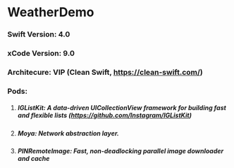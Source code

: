 # WeatherDemo

### Swift Version: 4.0
### xCode Version: 9.0
### Architecure: VIP (Clean Swift, https://clean-swift.com/)
### Pods:
  1. ##### IGListKit: A data-driven UICollectionView framework for building fast and flexible lists (https://github.com/Instagram/IGListKit)
  2. ##### Moya: Network abstraction layer.
  3. ##### PINRemoteImage: Fast, non-deadlocking parallel image downloader and cache
